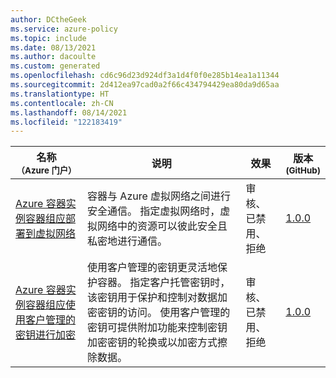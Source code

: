 ```yaml
---
author: DCtheGeek
ms.service: azure-policy
ms.topic: include
ms.date: 08/13/2021
ms.author: dacoulte
ms.custom: generated
ms.openlocfilehash: cd6c96d23d924df3a1d4f0f0e285b14ea1a11344
ms.sourcegitcommit: 2d412ea97cad0a2f66c434794429ea80da9d65aa
ms.translationtype: HT
ms.contentlocale: zh-CN
ms.lasthandoff: 08/14/2021
ms.locfileid: "122183419"
---
```

|名称<br /><sub>（Azure 门户）</sub> |说明 |效果 |版本<br /><sub>(GitHub)</sub> |
|---|---|---|---|
|[Azure 容器实例容器组应部署到虚拟网络](https://portal.azure.com/#blade/Microsoft_Azure_Policy/PolicyDetailBlade/definitionId/%2Fproviders%2FMicrosoft.Authorization%2FpolicyDefinitions%2F8af8f826-edcb-4178-b35f-851ea6fea615) |容器与 Azure 虚拟网络之间进行安全通信。 指定虚拟网络时，虚拟网络中的资源可以彼此安全且私密地进行通信。 |审核、已禁用、拒绝 |[1.0.0](https://github.com/Azure/azure-policy/blob/master/built-in-policies/policyDefinitions/Container%20Instance/ContainerInstance_VNET_Audit.json) |
|[Azure 容器实例容器组应使用客户管理的密钥进行加密](https://portal.azure.com/#blade/Microsoft_Azure_Policy/PolicyDetailBlade/definitionId/%2Fproviders%2FMicrosoft.Authorization%2FpolicyDefinitions%2F0aa61e00-0a01-4a3c-9945-e93cffedf0e6) |使用客户管理的密钥更灵活地保护容器。 指定客户托管密钥时，该密钥用于保护和控制对数据加密密钥的访问。 使用客户管理的密钥可提供附加功能来控制密钥加密密钥的轮换或以加密方式擦除数据。 |审核、已禁用、拒绝 |[1.0.0](https://github.com/Azure/azure-policy/blob/master/built-in-policies/policyDefinitions/Container%20Instance/ContainerInstance_CMK_Audit.json) |
